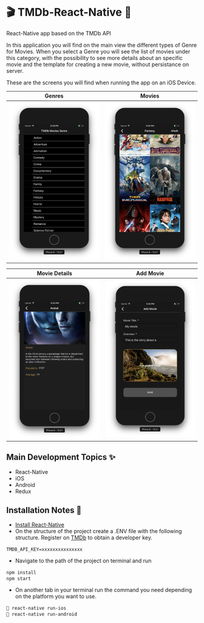 # 🎬 TMDb-React-Native 🍿

React-Native app based on the TMDb API

In this application you will find on the main view the different types of Genre for Movies.  When you select a Genre you will see the list of movies under this category, with the possibility to see more details about an specific movie and the template for creating a new movie, without persistance on server.

These are the screens you will find when running the app on an iOS Device.

Genres                     |  Movies
:-------------------------:|:-------------------------:
![main](https://github.com/syllerim/TMDb-React-Native/blob/master/src/resources/all_genres.png) | ![detail](https://github.com/syllerim/TMDb-React-Native/blob/master/src/resources/all_movies.png)

Movie Details              |  Add Movie
:-------------------------:|:-------------------------:
![main](https://github.com/syllerim/TMDb-React-Native/blob/master/src/resources/movie_detail.png) | ![detail](https://github.com/syllerim/TMDb-React-Native/blob/master/src/resources/add_movie.png)

## Main Development Topics ✨

- React-Native
- iOS
- Android
- Redux

## Installation Notes 📝

- [Install React-Native](https://facebook.github.io/react-native/docs/getting-started)
- On the structure of the project create a .ENV file with the following structure.  Register on [TMDb](https://developers.themoviedb.org/3/getting-started/introduction) to obtain a developer key.
```
TMDB_API_KEY=xxxxxxxxxxxxxxx
```
- Navigate to the path of the project on terminal and run

```
npm install
npm start
```

- On another tab in your terminal run the command you need depending on the platform you want to use.

``` 
 react-native run-ios
🤖 react-native run-android

```
